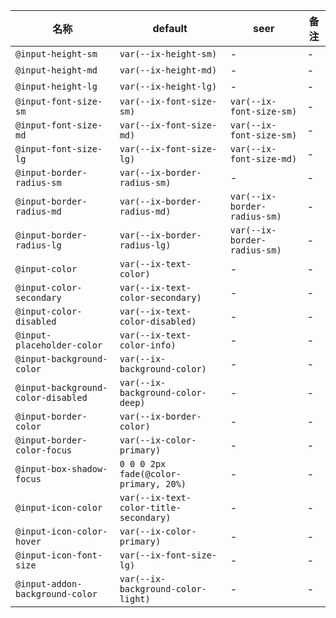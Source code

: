 | 名称 | default | seer | 备注 |
| --- | --- | --- | --- |
| `@input-height-sm` | `var(--ix-height-sm)` | - | - |
| `@input-height-md` | `var(--ix-height-md)` | - | - |
| `@input-height-lg` | `var(--ix-height-lg)` | - | - |
| `@input-font-size-sm` | `var(--ix-font-size-sm)` | `var(--ix-font-size-sm)` | - |
| `@input-font-size-md` | `var(--ix-font-size-md)` | `var(--ix-font-size-sm)` | - |
| `@input-font-size-lg` | `var(--ix-font-size-lg)` | `var(--ix-font-size-md)` | - |
| `@input-border-radius-sm` | `var(--ix-border-radius-sm)` | - | - |
| `@input-border-radius-md` | `var(--ix-border-radius-md)` | `var(--ix-border-radius-sm)` | - |
| `@input-border-radius-lg` | `var(--ix-border-radius-lg)` | `var(--ix-border-radius-sm)` | - |
| `@input-color` | `var(--ix-text-color)` | - | - |
| `@input-color-secondary` | `var(--ix-text-color-secondary)` | - | - |
| `@input-color-disabled` | `var(--ix-text-color-disabled)` | - | - |
| `@input-placeholder-color` | `var(--ix-text-color-info)` | - | - |
| `@input-background-color` | `var(--ix-background-color)` | - | - |
| `@input-background-color-disabled` | `var(--ix-background-color-deep)` | - | - |
| `@input-border-color` | `var(--ix-border-color)` | - | - |
| `@input-border-color-focus` | `var(--ix-color-primary)` | - | - |
| `@input-box-shadow-focus` | `0 0 0 2px fade(@color-primary, 20%)` | - | - |
| `@input-icon-color` | `var(--ix-text-color-title-secondary)` | - | - |
| `@input-icon-color-hover` | `var(--ix-color-primary)` | - | - |
| `@input-icon-font-size` | `var(--ix-font-size-lg)` | - | - |
| `@input-addon-background-color` | `var(--ix-background-color-light)` | - | - |
